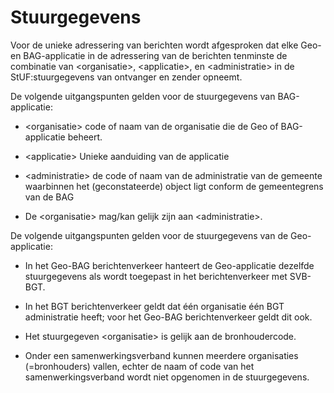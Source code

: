 Stuurgegevens
=============

Voor de unieke adressering van berichten wordt afgesproken dat elke Geo- en
BAG-applicatie in de adressering van de berichten tenminste de combinatie van
\<organisatie\>, \<applicatie\>, en \<administratie\> in de StUF:stuurgegevens
van ontvanger en zender opneemt.

De volgende uitgangspunten gelden voor de stuurgegevens van BAG-applicatie:

-   \<organisatie\> code of naam van de organisatie die de Geo of BAG-applicatie
    beheert.

-   \<applicatie\> Unieke aanduiding van de applicatie

-   \<administratie\> de code of naam van de administratie van de gemeente
    waarbinnen het (geconstateerde) object ligt conform de gemeentegrens van de
    BAG

-   De \<organisatie\> mag/kan gelijk zijn aan \<administratie\>.

De volgende uitgangspunten gelden voor de stuurgegevens van de Geo-applicatie:

-   In het Geo-BAG berichtenverkeer hanteert de Geo-applicatie dezelfde
    stuurgegevens als wordt toegepast in het berichtenverkeer met SVB-BGT.

-   In het BGT berichtenverkeer geldt dat één organisatie één BGT administratie
    heeft; voor het Geo-BAG berichtenverkeer geldt dit ook.

-   Het stuurgegeven \<organisatie\> is gelijk aan de bronhoudercode.

-   Onder een samenwerkingsverband kunnen meerdere organisaties (=bronhouders)
    vallen, echter de naam of code van het samenwerkingsverband wordt niet
    opgenomen in de stuurgegevens.
